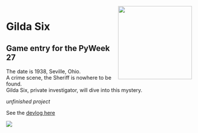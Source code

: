 <img src="https://pyweek.org/static/pyweek-new.png" align="right" width="200"/>

# Gilda Six

## Game entry for the PyWeek 27

The date is 1938, Seville, Ohio.<br>
A crime scene, the Sheriff is nowhere to be found.<br>
Gilda Six, private investigator, will dive into this mystery.<br>

_unfinished project_

See the [devlog here](https://pyweek.org/e/Gilda-Six/)

![](img/gilda-six-preview_1_gif.gif)
